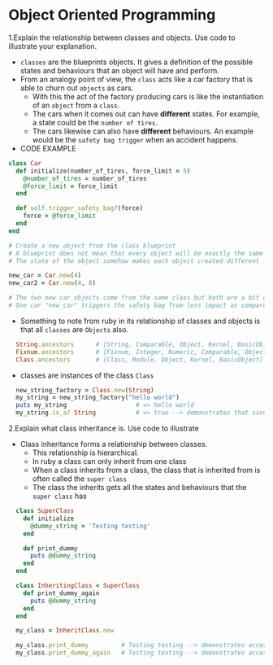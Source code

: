 # Object Oriented Programming

1.Explain the relationship between classes and objects. Use code to illustrate your explanation.

  * `classes` are the blueprints objects. It gives a definition of the possible states and behaviours that an object will have and perform.
  * From an analogy point of view, the `class` acts like a car factory that is able to churn out `objects` as cars.
    * With this the act of the factory producing cars is like the instantiation of an `object` from a `class`.
    * The cars when it comes out can have **different** states. For example, a state could be the `number of tires`.
    * The cars likewise can also have **different** behaviours. An example would be the `safety bag trigger` when an accident happens.
  * CODE EXAMPLE
```ruby
class Car
  def initialize(number_of_tires, force_limit = 5)
    @number_of_tires = number_of_tires
    @force_limit = force_limit
  end

  def self.trigger_safety_bag?(force)
    force > @force_limit
  end
end

# Create a new object from the class blueprint
# A blueprint does not mean that every object will be exactly the same
# The state of the object somehow makes each object created different

new_car = Car.new(4)
new_car2 = Car.new(4, 8)

# The two new car objects come from the same class but both are a bit different.
# One car "new_car" triggers the safety bag from less impact as compared to "new_car2".
```
  * Something to note from ruby in its relationship of classes and objects is that all `classes` are `Objects` also.
```ruby
  String.ancestors      # [String, Comparable, Object, Kernel, BasicObject]
  Fixnum.ancestors      # [Fixnum, Integer, Numeric, Comparable, Object, Kernel, BasicObject]
  Class.ancestors       # [Class, Module, Object, Kernel, BasicObject]
```

  * classes are instances of the class `Class`

```ruby
  new_string_factory = Class.new(String)
  my_string = new_string_factory("hello world")
  puts my_string                   # => hello world
  my_string.is_a? String           # => true --> demonstrates that since the String class is an instance, that I can create another instance with a different name that operates the same
```

2.Explain what class inheritance is. Use code to illustrate

  * Class inheritance forms a relationship between classes.
    * This relationship is hierarchical.
    * In ruby a class can only inherit from one class
    * When a class inherits from a class, the class that is inherited from is often called the `super class`
    * The class the inherits gets all the states and behaviours that the `super class` has
``` ruby
  class SuperClass
    def initialize
      @dummy_string = 'Testing testing'
    end

    def print_dummy
      puts @dummy_string
    end
  end

  class InheritingClass < SuperClass
    def print_dummy_again
      puts @dummy_string
    end
  end

  my_class = InheritClass.new

  my_class.print_dummy         # Testing testing --> demonstrates access to behaviours
  my_class.print_dummy_again   # Testing testing --> demonstrates access to state
```
